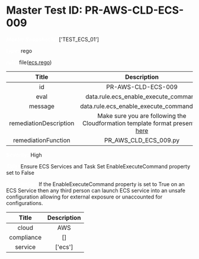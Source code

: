 



# Master Test ID: PR-AWS-CLD-ECS-009


***<font color="white">Master Snapshot Id:</font>*** ['TEST_ECS_01']

***<font color="white">type:</font>*** rego

***<font color="white">rule:</font>*** file([ecs.rego])  
  
  
  
  

|Title|Description|
| :---: | :---: |
|id|PR-AWS-CLD-ECS-009|
|eval|data.rule.ecs_enable_execute_command|
|message|data.rule.ecs_enable_execute_command_err|
|remediationDescription|Make sure you are following the Cloudformation template format presented <a href='https://docs.aws.amazon.com/AWSCloudFormation/latest/UserGuide/aws-resource-ecs-service.html#cfn-ecs-service-enableexecutecommand' target='_blank'>here</a>|
|remediationFunction|PR_AWS_CLD_ECS_009.py|


***<font color="white">Severity:</font>*** High

***<font color="white">Title:</font>*** Ensure ECS Services and Task Set EnableExecuteCommand property set to False

***<font color="white">Description:</font>*** If the EnableExecuteCommand property is set to True on an ECS Service then any third person can launch ECS service into an unsafe configuration allowing for external exposure or unaccounted for configurations.  
  
  

|Title|Description|
| :---: | :---: |
|cloud|AWS|
|compliance|[]|
|service|['ecs']|



[ecs.rego]: https://github.com/prancer-io/prancer-compliance-test/tree/master/aws/cloud/ecs.rego

